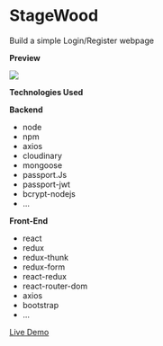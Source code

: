 # StageWood

Build a simple Login/Register webpage

**Preview**

![](stagewood.gif)

**Technologies Used**

**Backend**

- node
- npm
- axios
- cloudinary
- mongoose
- passport.Js
- passport-jwt
- bcrypt-nodejs
- ...

**Front-End**

- react
- redux
- redux-thunk
- redux-form
- react-redux
- react-router-dom
- axios
- bootstrap
- ...

[Live Demo](https://stagewood-inter.herokuapp.com/)
